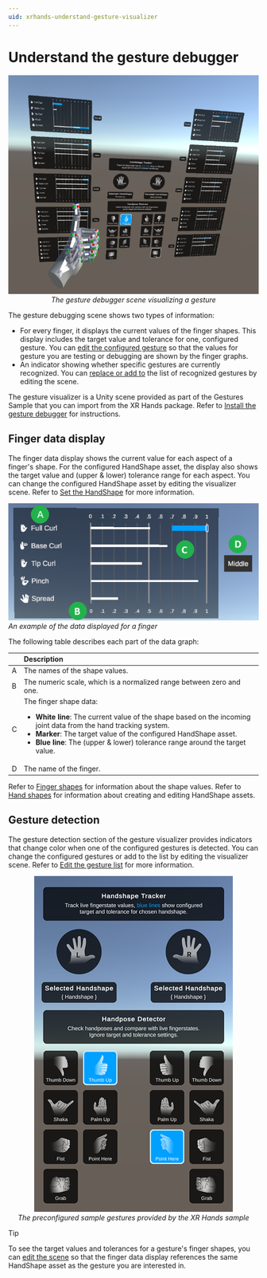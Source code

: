 ```yaml
---
uid: xrhands-understand-gesture-visualizer
---
```


# Understand the gesture debugger

<center><img src="../images/gestures/gesture-debugger-screenshot.png" alt="Gesture debugger"/><br/><i>The gesture debugger scene visualizing a gesture</i></center>

The gesture debugging scene shows two types of information:

* For every finger, it displays the current values of the finger shapes. This display includes the target value and tolerance for one, configured gesture. You can [edit the configured gesture](xref:xrhands-customize-gesture-visualizer#set-hand-shape) so that the values for gesture you are testing or debugging are shown by the finger graphs.
* An indicator showing whether specific gestures are currently recognized. You can [replace or add to](xref:xrhands-customize-gesture-visualizer#gestures) the list of recognized gestures by editing the scene.

The gesture visualizer is a Unity scene provided as part of the Gestures Sample that you can import from the XR Hands package. Refer to [Install the gesture debugger](xref:xrhands-install-gesture-visualizer) for instructions.

## Finger data display

The finger data display shows the current value for each aspect of a finger's shape. For the configured HandShape asset, the display also shows the target value and (upper & lower) tolerance range for each aspect. You can change the configured HandShape asset by editing the visualizer scene. Refer to [Set the HandShape](xref:xrhands-customize-gesture-visualizer#set-hand-shape) for more information.

![Finger shape display](../images/gestures/finger-data-display.png)<br/>*An example of the data displayed for a finger*

The following table describes each part of the data graph:

|     | Description |
| :-- | :---------- |
| A | The names of the shape values. | 
| B | The numeric scale, which is a normalized range between zero and one. | 
| C | The finger shape data: <br/><ul><li><b>White line</b>: The current value of the shape based on the incoming joint data from the hand tracking system.</li><li><b>Marker</b>: The target value of the configured HandShape asset.</li><li><b>Blue line</b>: The (upper & lower) tolerance range around the target value.</li></ul> | 
| D | The name of the finger. |

Refer to [Finger shapes](xref:xrhands-finger-shapes) for information about the shape values. Refer to [Hand shapes](xref:xrhands-hand-shapes) for information about creating and editing HandShape assets.


## Gesture detection                                                                                                                          

The gesture detection section of the gesture visualizer provides indicators that change color when one of the configured gestures is detected. You can change the configured gestures or add to the list by editing the visualizer scene. Refer to [Edit the gesture list](xref:xrhands-customize-gesture-visualizer#gestures) for more information.

<center><img src="../images/gestures/gesture-detector-ui.png" alt="The preconfigured sample gestures"/><br/><i>The preconfigured sample gestures provided by the XR Hands sample</i></center>

> [!TIP]
> To see the target values and tolerances for a gesture's finger shapes, you can [edit the scene](xref:xrhands-customize-gesture-visualizer#set-hand-shape) so that the finger data display references the same HandShape asset as the gesture you are interested in.   
                                                                                                                       